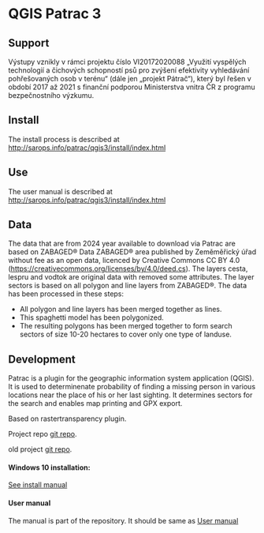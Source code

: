 # QGIS Patrac 3

## Support
Výstupy vznikly v rámci projektu číslo VI20172020088 „Využití vyspělých technologií a čichových schopností psů pro zvýšení efektivity vyhledávání pohřešovaných osob v terénu“ 
(dále jen „projekt Pátrač“), který byl řešen v období 2017 až 2021 
s finanční podporou Ministerstva vnitra ČR z programu bezpečnostního výzkumu.

## Install
The install process is described at http://sarops.info/patrac/qgis3/install/index.html

## Use
The user manual is described at http://sarops.info/patrac/qgis3/install/index.html

## Data
The data that are from 2024 year available to download via Patrac are based on ZABAGED®
Data ZABAGED® area published by Zeměměřický úřad without fee as an open data, licenced by Creative Commons CC BY 4.0 (https://creativecommons.org/licenses/by/4.0/deed.cs).
The layers cesta, lespru and vodtok are original data with removed some attributes.
The layer sectors is based on all polygon and line layers from ZABAGED®. The data has been processed in these steps:
* All polygon and line layers has been merged together as lines.
* This spaghetti model has been polygonized.
* The resulting polygons has been merged together to form search sectors of size 10-20 hectares to cover only one type of landuse.

## Development
Patrac is a plugin for the geographic information system application (QGIS). 
It is used to determinenate probability of finding a missing person in various
locations near the place of his or her last sighting. 
It determines sectors for the search and enables map printing and GPX export. 

Based on rastertransparency plugin.

Project repo [git repo](https://github.com/ruz76/qgis_patrac_3).

old project [git repo](https://github.com/ruz76/qgis_patrac/).

#### Windows 10 installation:
[See install manual](http://sarops.info/patrac/qgis3/install/)

#### User manual
The manual is part of the repository. It should be same as 
[User manual](http://sarops.info/patrac/qgis3/user/)
